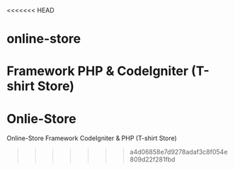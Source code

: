 <<<<<<< HEAD
# online-store
Framework PHP &amp; CodeIgniter (T-shirt Store)
=======
# Onlie-Store
Online-Store Framework CodeIgniter &amp; PHP (T-shirt Store)
>>>>>>> a4d06858e7d9278adaf3c8f054e809d22f281fbd
